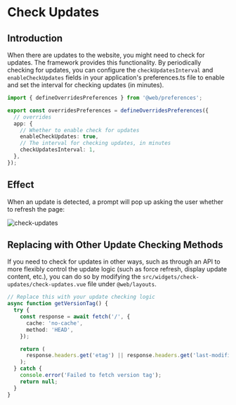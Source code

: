 # Check Updates

## Introduction

When there are updates to the website, you might need to check for updates. The framework provides this functionality. By periodically checking for updates, you can configure the `checkUpdatesInterval` and `enableCheckUpdates` fields in your application's preferences.ts file to enable and set the interval for checking updates (in minutes).

```ts
import { defineOverridesPreferences } from '@web/preferences';

export const overridesPreferences = defineOverridesPreferences({
  // overrides
  app: {
    // Whether to enable check for updates
    enableCheckUpdates: true,
    // The interval for checking updates, in minutes
    checkUpdatesInterval: 1,
  },
});
```

## Effect

When an update is detected, a prompt will pop up asking the user whether to refresh the page:

![check-updates](/guide/update-notice.png)

## Replacing with Other Update Checking Methods

If you need to check for updates in other ways, such as through an API to more flexibly control the update logic (such as force refresh, display update content, etc.), you can do so by modifying the `src/widgets/check-updates/check-updates.vue` file under `@web/layouts`.

```ts
// Replace this with your update checking logic
async function getVersionTag() {
  try {
    const response = await fetch('/', {
      cache: 'no-cache',
      method: 'HEAD',
    });

    return (
      response.headers.get('etag') || response.headers.get('last-modified')
    );
  } catch {
    console.error('Failed to fetch version tag');
    return null;
  }
}
```

